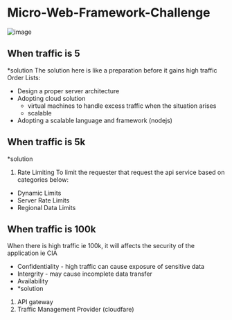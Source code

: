 # Micro-Web-Framework-Challenge

![image](https://user-images.githubusercontent.com/70791269/170765200-3b8355e1-3864-4605-8201-4000f97b6184.png)
## When traffic is 5
*solution
The solution here is like a preparation before it gains high traffic
Order Lists:
  - Design a proper server architecture
  - Adopting cloud solution
    - virtual machines to handle excess traffic when the situation arises
    - scalable 
  - Adopting a scalable language and framework (nodejs)
  
  ## When traffic is 5k
*solution
1. Rate Limiting
To limit the requester that request the api service based on categories below:
  - Dynamic Limits
  - Server Rate Limits
  - Regional Data Limits
  
  ## When traffic is 100k
  When there is high traffic ie 100k, it will affects the security of the application ie CIA
  - Confidentiality - high traffic can cause exposure of sensitive data
  - Intergrity - may cause incomplete data transfer
  - Availability
- *solution
1. API gateway
2. Traffic Management Provider (cloudfare)

